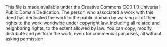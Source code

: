 This file is made available under the Creative Commons CC0 1.0 Universal Public Domain Dedication.
The person who associated a work with this deed has dedicated the work to the public domain by waiving all of their rights to the work worldwide under copyright law, including all related and neighboring rights, to the extent allowed by law. You can copy, modify, distribute and perform the work, even for commercial purposes, all without asking permission.
